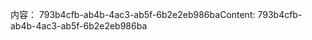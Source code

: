 <span data-ttu-id="1529c-101">内容： 793b4cfb-ab4b-4ac3-ab5f-6b2e2eb986ba</span><span class="sxs-lookup"><span data-stu-id="1529c-101">Content: 793b4cfb-ab4b-4ac3-ab5f-6b2e2eb986ba</span></span>